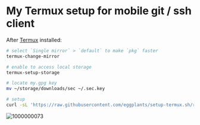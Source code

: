 # My Termux setup for mobile git / ssh client

After [Termux](https://termux.dev) installed:

```bash
# select `Single mirror` > `default` to make `pkg` faster
termux-change-mirror

# enable to access local storage
termux-setup-storage

# locate my.gpg key
mv ~/storage/downloads/sec ~/.sec.key

# setup
curl -sL 'https://raw.githubusercontent.com/eggplants/setup-termux.sh/refs/heads/master/setup-termux.sh' | bash
```

![1000000073](https://github.com/user-attachments/assets/f7552932-629c-49f8-a989-7ac5ed82f5c5)
